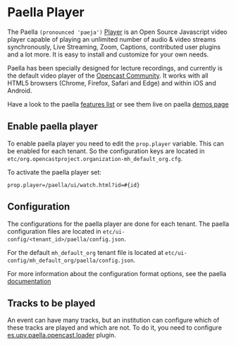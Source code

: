 Paella Player
=============

The Paella `(pronounced 'paeja')` [Player](https://paellaplayer.upv.es) is an Open Source
Javascript video player capable of playing an unlimited number of audio & video streams 
synchronously, Live Streaming, Zoom, Captions, contributed user plugins and a lot more. 
It is easy to install and customize for your own needs.

Paella has been specially designed for lecture recordings, and currently is the default 
video player of the [Opencast Community](https://opencast.org). It works with all HTML5 browsers
(Chrome, Firefox, Safari and Edge) and within iOS and Android.

Have a look to the paella [features list](https://paellaplayer.upv.es/features/) 
or see them live on paella [demos page](https://paellaplayer.upv.es/demos/)

Enable paella player
--------------------

To enable paella player you need to edit the `prop.player` variable.
This can be enabled for each tenant. So the configuration keys are located in
`etc/org.opencastproject.organization-mh_default_org.cfg`.


To activate the paella player set:

    prop.player=/paella/ui/watch.html?id=#{id}


Configuration
-------------

The configurations for the paella player are done for each tenant. The paella configuration files are located in
`etc/ui-config/<tenant_id>/paella/config.json`.

For the default `mh_default_org` tenant file is located at `etc/ui-config/mh_default_org/paella/config.json`.

For more information about the configuration format options, see the paella [documentation](https://paellaplayer.upv.es/docs/)


Tracks to be played
-------------------

An event can have many tracks, but an institution can configure which of these tracks are played and which are not.
To do it, you need to configure [es.upv.paella.opencast.loader](plugins/es.upv.paella.opencast.loader.md) plugin.
